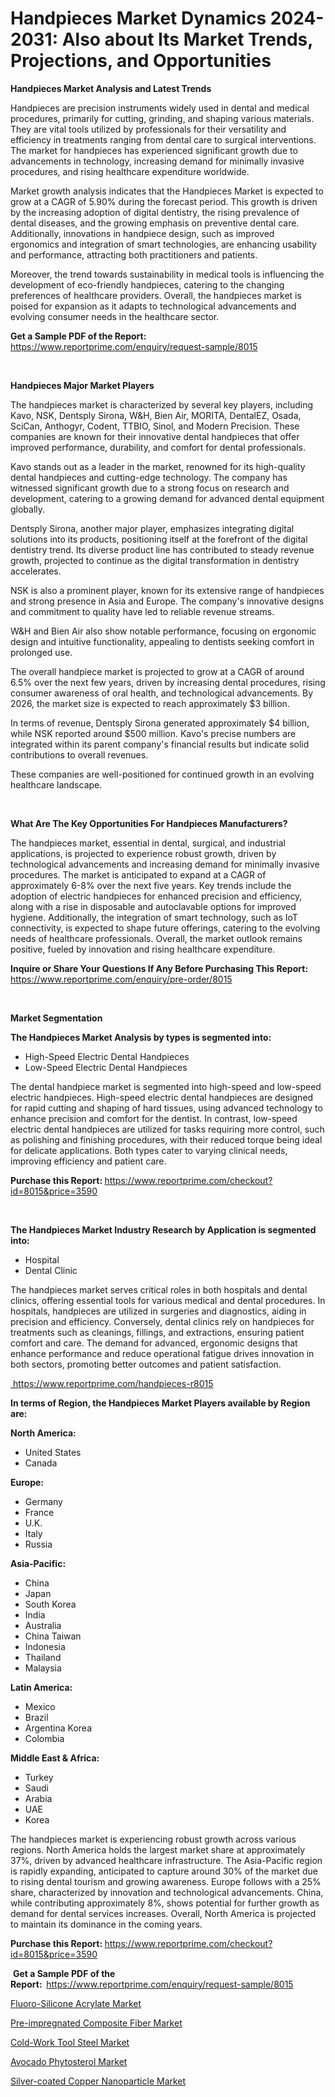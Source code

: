 <p><h1>Handpieces Market Dynamics 2024-2031: Also about Its Market Trends, Projections, and Opportunities</h1></p><p><strong>Handpieces Market Analysis and Latest Trends</strong></p>
<p><p>Handpieces are precision instruments widely used in dental and medical procedures, primarily for cutting, grinding, and shaping various materials. They are vital tools utilized by professionals for their versatility and efficiency in treatments ranging from dental care to surgical interventions. The market for handpieces has experienced significant growth due to advancements in technology, increasing demand for minimally invasive procedures, and rising healthcare expenditure worldwide.</p><p>Market growth analysis indicates that the Handpieces Market is expected to grow at a CAGR of 5.90% during the forecast period. This growth is driven by the increasing adoption of digital dentistry, the rising prevalence of dental diseases, and the growing emphasis on preventive dental care. Additionally, innovations in handpiece design, such as improved ergonomics and integration of smart technologies, are enhancing usability and performance, attracting both practitioners and patients. </p><p>Moreover, the trend towards sustainability in medical tools is influencing the development of eco-friendly handpieces, catering to the changing preferences of healthcare providers. Overall, the handpieces market is poised for expansion as it adapts to technological advancements and evolving consumer needs in the healthcare sector.</p></p>
<p><strong>Get a Sample PDF of the Report:&nbsp;</strong> <a href="https://www.reportprime.com/enquiry/request-sample/8015?utm_campaign=1619&utm_medium=2&utm_source=Github&utm_content=ia&utm_term=18102024&utm_id=handpieces">https://www.reportprime.com/enquiry/request-sample/8015</a></p>
<p>&nbsp;</p>
<p><strong>Handpieces Major Market Players</strong></p>
<p><p>The handpieces market is characterized by several key players, including Kavo, NSK, Dentsply Sirona, W&H, Bien Air, MORITA, DentalEZ, Osada, SciCan, Anthogyr, Codent, TTBIO, Sinol, and Modern Precision. These companies are known for their innovative dental handpieces that offer improved performance, durability, and comfort for dental professionals.</p><p>Kavo stands out as a leader in the market, renowned for its high-quality dental handpieces and cutting-edge technology. The company has witnessed significant growth due to a strong focus on research and development, catering to a growing demand for advanced dental equipment globally. </p><p>Dentsply Sirona, another major player, emphasizes integrating digital solutions into its products, positioning itself at the forefront of the digital dentistry trend. Its diverse product line has contributed to steady revenue growth, projected to continue as the digital transformation in dentistry accelerates.</p><p>NSK is also a prominent player, known for its extensive range of handpieces and strong presence in Asia and Europe. The company's innovative designs and commitment to quality have led to reliable revenue streams. </p><p>W&H and Bien Air also show notable performance, focusing on ergonomic design and intuitive functionality, appealing to dentists seeking comfort in prolonged use.</p><p>The overall handpiece market is projected to grow at a CAGR of around 6.5% over the next few years, driven by increasing dental procedures, rising consumer awareness of oral health, and technological advancements. By 2026, the market size is expected to reach approximately $3 billion.</p><p>In terms of revenue, Dentsply Sirona generated approximately $4 billion, while NSK reported around $500 million. Kavo's precise numbers are integrated within its parent company's financial results but indicate solid contributions to overall revenues. </p><p>These companies are well-positioned for continued growth in an evolving healthcare landscape.</p></p>
<p>&nbsp;</p>
<p><strong>What Are The Key Opportunities For Handpieces Manufacturers?</strong></p>
<p><p>The handpieces market, essential in dental, surgical, and industrial applications, is projected to experience robust growth, driven by technological advancements and increasing demand for minimally invasive procedures. The market is anticipated to expand at a CAGR of approximately 6-8% over the next five years. Key trends include the adoption of electric handpieces for enhanced precision and efficiency, along with a rise in disposable and autoclavable options for improved hygiene. Additionally, the integration of smart technology, such as IoT connectivity, is expected to shape future offerings, catering to the evolving needs of healthcare professionals. Overall, the market outlook remains positive, fueled by innovation and rising healthcare expenditure.</p></p>
<p><strong>Inquire or Share Your Questions If Any Before Purchasing This Report:</strong> <a href="https://www.reportprime.com/enquiry/pre-order/8015?utm_campaign=1619&utm_medium=2&utm_source=Github&utm_content=ia&utm_term=18102024&utm_id=handpieces">https://www.reportprime.com/enquiry/pre-order/8015</a></p>
<p>&nbsp;</p>
<p><strong>Market Segmentation</strong></p>
<p><strong>The Handpieces Market Analysis by types is segmented into:</strong></p>
<p><ul><li>High-Speed Electric Dental Handpieces</li><li>Low-Speed Electric Dental Handpieces</li></ul></p>
<p><p>The dental handpiece market is segmented into high-speed and low-speed electric handpieces. High-speed electric dental handpieces are designed for rapid cutting and shaping of hard tissues, using advanced technology to enhance precision and comfort for the dentist. In contrast, low-speed electric dental handpieces are utilized for tasks requiring more control, such as polishing and finishing procedures, with their reduced torque being ideal for delicate applications. Both types cater to varying clinical needs, improving efficiency and patient care.</p></p>
<p><strong>Purchase this Report:&nbsp;</strong><a href="https://www.reportprime.com/checkout?id=8015&price=3590&utm_campaign=1619&utm_medium=2&utm_source=Github&utm_content=ia&utm_term=18102024&utm_id=handpieces">https://www.reportprime.com/checkout?id=8015&price=3590</a></p>
<p>&nbsp;</p>
<p><strong>The Handpieces Market Industry Research by Application is segmented into:</strong></p>
<p><ul><li>Hospital</li><li>Dental Clinic</li></ul></p>
<p><p>The handpieces market serves critical roles in both hospitals and dental clinics, offering essential tools for various medical and dental procedures. In hospitals, handpieces are utilized in surgeries and diagnostics, aiding in precision and efficiency. Conversely, dental clinics rely on handpieces for treatments such as cleanings, fillings, and extractions, ensuring patient comfort and care. The demand for advanced, ergonomic designs that enhance performance and reduce operational fatigue drives innovation in both sectors, promoting better outcomes and patient satisfaction.</p></p>
<p><a href="https://www.reportprime.com/handpieces-r8015?utm_campaign=1619&utm_medium=2&utm_source=Github&utm_content=ia&utm_term=18102024&utm_id=handpieces">&nbsp;https://www.reportprime.com/handpieces-r8015</a></p>
<p><strong>In terms of Region, the Handpieces Market Players available by Region are:</strong></p>
<p>
    <p> <strong> North America: </strong>
        <ul>
            <li>United States</li>
            <li>Canada</li>
        </ul>
        </p> 
    <p> <strong> Europe: </strong>
        <ul>
            <li>Germany</li>
            <li>France</li>
            <li>U.K.</li>
            <li>Italy</li>
            <li>Russia</li>
        </ul>
        </p> 
    <p> <strong> Asia-Pacific: </strong>
        <ul>
            <li>China</li>
            <li>Japan</li>
            <li>South Korea</li>
            <li>India</li>
            <li>Australia</li>
            <li>China Taiwan</li>
            <li>Indonesia</li>
            <li>Thailand</li>
            <li>Malaysia</li>
        </ul>
        </p> 
    <p> <strong> Latin America: </strong>
        <ul>
            <li>Mexico</li>
            <li>Brazil</li>
            <li>Argentina Korea</li>
            <li>Colombia</li>
        </ul>
        </p> 
    <p> <strong> Middle East & Africa: </strong>
        <ul>
            <li>Turkey</li>
            <li>Saudi</li>
            <li>Arabia</li>
            <li>UAE</li>
            <li>Korea</li>
        </ul>
    </p>
    </p>
<p><p>The handpieces market is experiencing robust growth across various regions. North America holds the largest market share at approximately 37%, driven by advanced healthcare infrastructure. The Asia-Pacific region is rapidly expanding, anticipated to capture around 30% of the market due to rising dental tourism and growing awareness. Europe follows with a 25% share, characterized by innovation and technological advancements. China, while contributing approximately 8%, shows potential for further growth as demand for dental services increases. Overall, North America is projected to maintain its dominance in the coming years.</p></p>
<p><strong>Purchase this Report: </strong><a href="https://www.reportprime.com/checkout?id=8015&price=3590&utm_campaign=1619&utm_medium=2&utm_source=Github&utm_content=ia&utm_term=18102024&utm_id=handpieces">https://www.reportprime.com/checkout?id=8015&price=3590</a></p>
<p>&nbsp;<strong>Get a Sample PDF of the Report:&nbsp;&nbsp;</strong><a href="https://www.reportprime.com/enquiry/request-sample/8015?utm_campaign=1619&utm_medium=2&utm_source=Github&utm_content=ia&utm_term=18102024&utm_id=handpieces">https://www.reportprime.com/enquiry/request-sample/8015</a></p>
<p><strong></strong></p>
<p><p><a href="https://www.linkedin.com/pulse/fluoro-silicone-acrylate-market-refracting-trends-consumer-irlff?utm_campaign=1619&utm_medium=2&utm_source=Github&utm_content=ia&utm_term=18102024&utm_id=handpieces">Fluoro-Silicone Acrylate Market</a></p><p><a href="https://www.linkedin.com/pulse/pre-impregnated-composite-fiber-market-analysis-report-global-gdkkf?utm_campaign=1619&utm_medium=2&utm_source=Github&utm_content=ia&utm_term=18102024&utm_id=handpieces">Pre-impregnated Composite Fiber Market</a></p><p><a href="https://www.linkedin.com/pulse/cold-work-tool-steel-market-trends-detailed-study-its-segmentation-fslqc?utm_campaign=1619&utm_medium=2&utm_source=Github&utm_content=ia&utm_term=18102024&utm_id=handpieces">Cold-Work Tool Steel Market</a></p><p><a href="https://www.linkedin.com/pulse/strategic-market-insights-global-avocado-phytosterol-2024-cuwec?utm_campaign=1619&utm_medium=2&utm_source=Github&utm_content=ia&utm_term=18102024&utm_id=handpieces">Avocado Phytosterol Market</a></p><p><a href="https://www.linkedin.com/pulse/global-silver-coated-copper-nanoparticle-market-focus-application-hypec?utm_campaign=1619&utm_medium=2&utm_source=Github&utm_content=ia&utm_term=18102024&utm_id=handpieces">Silver-coated Copper Nanoparticle Market</a></p></p>